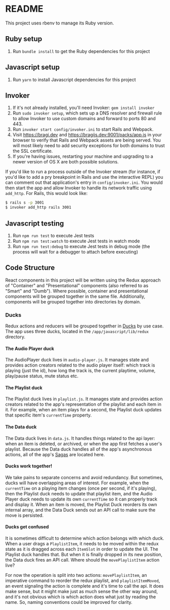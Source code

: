 # README

This project uses rbenv to manage its Ruby version.

## Ruby setup

1. Run `bundle install` to get the Ruby dependencies for this project

## Javascript setup

1. Run `yarn` to install Javascript dependencies for this project

## Invoker

1. If it's not already installed, you'll need Invoker: `gem install invoker`
2. Run `sudo invoker setup`, which sets up a DNS resolver and firewall rule to allow Invoker to use custom domains and forward to ports 80 and 443.
3. Run `invoker start config/invoker.ini` to start Rails and Webpack.
4. Visit https://bragi.dev and https://bragijs.dev:9001/packs/app.js in your browser to verify that Rails and Webpack assets are being served. You will most likely need to add security exceptions for both domains to trust the SSL certificate.
5. If you're having issues, restarting your machine and upgrading to a newer version of OS X are both possible solutions.

If you'd like to run a process outside of the Invoker stream (for instance, if you'd like to add a pry breakpoint in Rails and use the interactive REPL) you can comment out that application's entry in `config/invoker.ini`. You would then start the app and allow Invoker to handle its network traffic using `add_http`. For Rails, this would look like:

```bash
$ rails s -p 3001
$ invoker add_http rails 3001
```

## Javascript testing
1. Run `npm run test` to execute Jest tests
2. Run `npm run test:watch` to execute Jest tests in watch mode
3. Run `npm run test:debug` to execute Jest tests in debug mode (the process will wait for a debugger to attach before executing)

## Code Structure

React components in this project will be written using the Redux approach of "Container" and "Presentational" components (also referred to as "Smart" and "Dumb"). Where possible, container and presentational components will be grouped together in the same file. Additionally, components will be grouped together into directories by domain.

### Ducks

Redux actions and reducers will be grouped together in [Ducks](https://github.com/erikras/ducks-modular-redux) by use case. The app uses three ducks, located in the `/app/javascript/lib/redux` directory.

#### The Audio Player duck
The AudioPlayer duck lives in `audio-player.js`. It manages state and provides action creators related to the audio player itself: which track is playing (just the id), how long the track is, the current playtime, volume, play/pause status, mute status etc.

#### The Playlist duck
The Playlist duck lives in `playlist.js`. It manages state and provides action creators related to the app's representation of the playlist and each item in it. For example, when an item plays for a second, the Playlist duck updates that specific item's `currentTime` property.

#### The Data duck
The Data duck lives in `data.js`. It handles things related to the api layer: when an item is deleted, or archived, or when the app first fetches a user's playlist. Because the Data duck handles all of the app's asynchronous actions, all of the app's [Sagas](https://redux-saga.js.org/) are located here.

#### Ducks work together!
We take pains to separate concerns and avoid redundancy. But sometimes, ducks will have overlapping areas of interest. For example, when the `currentTime` on a playing item changes (once per second, if it's playing), then the Playlist duck needs to update that playlist item, and the Audio Player duck needs to update its own `currentTime` so it can properly track and display it. When an item is moved, the Playlist Duck reorders its own internal array, and the Data Duck sends out an API call to make sure the move is persisted.

#### Ducks get confused

It is sometimes difficult to determine which action belongs with which duck. When a user drags a `PlaylistItem`, it needs to be moved within the redux state as it is dragged across each `ItemSlot` in order to update the UI. The Playlist duck handles that. But when it is finally dropped in its new position, the Data duck fires an API call. Where should the `movePlaylistItem` action live?

For now the operation is split into two actions: `movePlaylistItem`, an imperative command to reorder the redux playlist, and `playlistItemMoved`, an event signaling the action is complete and it's time to call the api. It does make sense, but it might make just as much sense the other way around, and it's not obvious which is which action does what just by reading the name. So, naming conventions could be improved for clarity.
